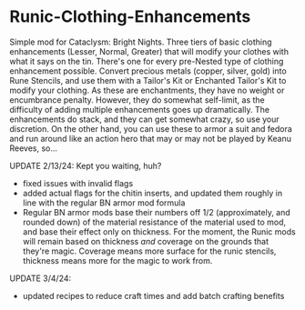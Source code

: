 # Runic-Clothing-Enhancements
Simple mod for Cataclysm: Bright Nights. Three tiers of basic clothing enhancements (Lesser, Normal, Greater) that will modify your clothes with what it says on the tin. There's one for every pre-Nested type of clothing enhancement possible. Convert precious metals (copper, silver, gold) into Rune Stencils, and use them with a Tailor's Kit or Enchanted Tailor's Kit to modify your clothing. As these are enchantments, they have no weight or encumbrance penalty. However, they do somewhat self-limit, as the difficulty of adding multiple enhancements goes up dramatically.
The enhancements do stack, and they can get somewhat crazy, so use your discretion. On the other hand, you can use these to armor a suit and fedora and run around like an action hero that may or may not be played by Keanu Reeves, so...

UPDATE 2/13/24: Kept you waiting, huh?
- fixed issues with invalid flags
- added actual flags for the chitin inserts, and updated them roughly in line with the regular BN armor mod formula
- Regular BN armor mods base their numbers off 1/2 (approximately, and rounded down) of the material resistance of the material used to mod, and base their effect only on thickness. For the moment, the Runic mods will remain based on thickness _and_ coverage on the grounds that they're magic. Coverage means more surface for the runic stencils, thickness means more for the magic to work from.

UPDATE 3/4/24:
- updated recipes to reduce craft times and add batch crafting benefits
